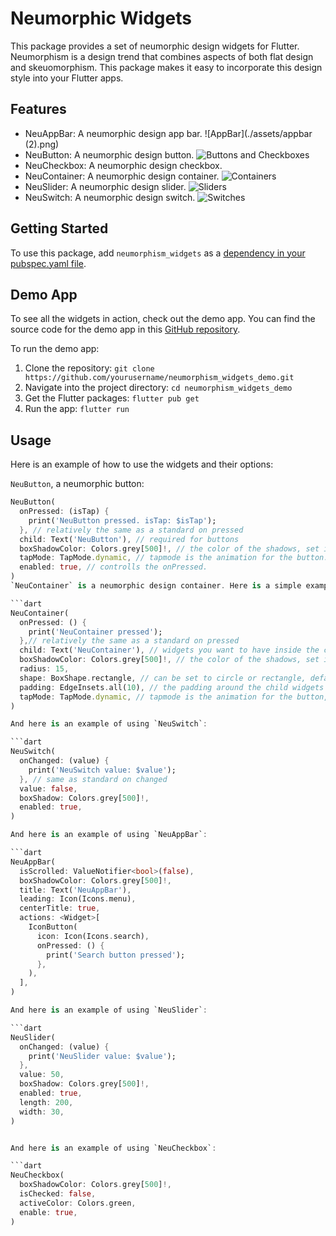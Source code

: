 # Neumorphic Widgets

This package provides a set of neumorphic design widgets for Flutter. Neumorphism is a design trend that combines aspects of both flat design and skeuomorphism. This package makes it easy to incorporate this design style into your Flutter apps.

## Features

- NeuAppBar: A neumorphic design app bar.
![AppBar](./assets/appbar (2).png)
- NeuButton: A neumorphic design button.
![Buttons and Checkboxes](./assets/buttons.png)
- NeuCheckbox: A neumorphic design checkbox.
- NeuContainer: A neumorphic design container.
![Containers](./assets/containers.png)
- NeuSlider: A neumorphic design slider.
![Sliders](./assets/sliders.png)
- NeuSwitch: A neumorphic design switch.
![Switches](./assets/switches.png)

## Getting Started

To use this package, add `neumorphism_widgets` as a [dependency in your pubspec.yaml file](https://flutter.dev/docs/development/packages-and-plugins/using-packages).

## Demo App

To see all the widgets in action, check out the demo app. You can find the source code for the demo app in this [GitHub repository](https://github.com/yourusername/neumorphism_widgets_demo).

To run the demo app:

1. Clone the repository: `git clone https://github.com/yourusername/neumorphism_widgets_demo.git`
2. Navigate into the project directory: `cd neumorphism_widgets_demo`
3. Get the Flutter packages: `flutter pub get`
4. Run the app: `flutter run`

## Usage

Here is an example of how to use the widgets and their options:

`NeuButton`, a neumorphic button:

```dart
NeuButton(
  onPressed: (isTap) {
    print('NeuButton pressed. isTap: $isTap');
  }, // relatively the same as a standard on pressed
  child: Text('NeuButton'), // required for buttons
  boxShadowColor: Colors.grey[500]!, // the color of the shadows, set it as the parent widget color
  tapMode: TapMode.dynamic, // tapmode is the animation for the button.
  enabled: true, // controlls the onPressed.
)
`NeuContainer` is a neumorphic design container. Here is a simple example of using `NeuContainer`:

```dart
NeuContainer(
  onPressed: () {
    print('NeuContainer pressed');
  },// relatively the same as a standard on pressed
  child: Text('NeuContainer'), // widgets you want to have inside the container
  boxShadowColor: Colors.grey[500]!, // the color of the shadows, set it as the parent widget color
  radius: 15,
  shape: BoxShape.rectangle, // can be set to circle or rectangle, defaults to rectangle
  padding: EdgeInsets.all(10), // the padding around the child widgets in the container
  tapMode: TapMode.dynamic, // tapmode is the animation for the button, defaults to none
)

And here is an example of using `NeuSwitch`:

```dart
NeuSwitch(
  onChanged: (value) {
    print('NeuSwitch value: $value');
  }, // same as standard on changed
  value: false, 
  boxShadow: Colors.grey[500]!,
  enabled: true,
)

And here is an example of using `NeuAppBar`:

```dart
NeuAppBar(
  isScrolled: ValueNotifier<bool>(false),
  boxShadowColor: Colors.grey[500]!,
  title: Text('NeuAppBar'),
  leading: Icon(Icons.menu),
  centerTitle: true,
  actions: <Widget>[
    IconButton(
      icon: Icon(Icons.search),
      onPressed: () {
        print('Search button pressed');
      },
    ),
  ],
)

And here is an example of using `NeuSlider`:

```dart
NeuSlider(
  onChanged: (value) {
    print('NeuSlider value: $value');
  },
  value: 50,
  boxShadow: Colors.grey[500]!,
  enabled: true,
  length: 200,
  width: 30,
)


And here is an example of using `NeuCheckbox`:

```dart
NeuCheckbox(
  boxShadowColor: Colors.grey[500]!,
  isChecked: false,
  activeColor: Colors.green,
  enable: true,
)
